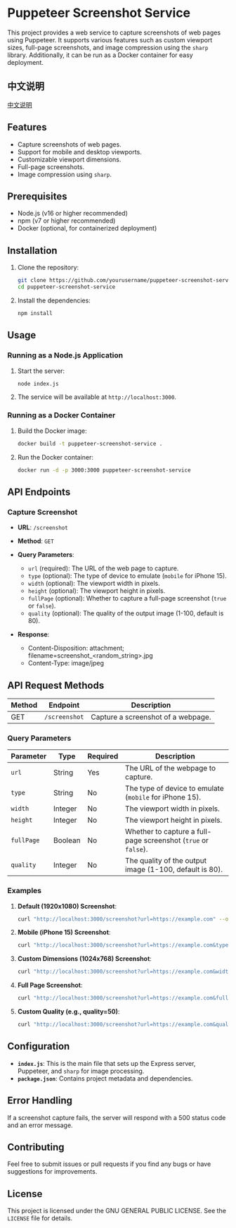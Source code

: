 # Puppeteer Screenshot Service

This project provides a web service to capture screenshots of web pages using Puppeteer. It supports various features such as custom viewport sizes, full-page screenshots, and image compression using the `sharp` library. Additionally, it can be run as a Docker container for easy deployment.

## 中文说明

[中文说明](README_CN.md)

## Features

- Capture screenshots of web pages.
- Support for mobile and desktop viewports.
- Customizable viewport dimensions.
- Full-page screenshots.
- Image compression using `sharp`.

## Prerequisites

- Node.js (v16 or higher recommended)
- npm (v7 or higher recommended)
- Docker (optional, for containerized deployment)

## Installation

1. Clone the repository:
    ```sh
    git clone https://github.com/yourusername/puppeteer-screenshot-service.git
    cd puppeteer-screenshot-service
    ```

2. Install the dependencies:
    ```sh
    npm install
    ```

## Usage

### Running as a Node.js Application

1. Start the server:
    ```sh
    node index.js
    ```

2. The service will be available at `http://localhost:3000`.

### Running as a Docker Container

1. Build the Docker image:
    ```sh
    docker build -t puppeteer-screenshot-service .
    ```

2. Run the Docker container:
    ```sh
    docker run -d -p 3000:3000 puppeteer-screenshot-service
    ```

## API Endpoints

### Capture Screenshot

- **URL**: `/screenshot`
- **Method**: `GET`
- **Query Parameters**:
  - `url` (required): The URL of the web page to capture.
  - `type` (optional): The type of device to emulate (`mobile` for iPhone 15).
  - `width` (optional): The viewport width in pixels.
  - `height` (optional): The viewport height in pixels.
  - `fullPage` (optional): Whether to capture a full-page screenshot (`true` or `false`).
  - `quality` (optional): The quality of the output image (1-100, default is 80).

- **Response**: 
  - Content-Disposition: attachment; filename=screenshot_<random_string>.jpg
  - Content-Type: image/jpeg


## API Request Methods

| Method | Endpoint         | Description                              |
|--------|------------------|------------------------------------------|
| GET    | `/screenshot`    | Capture a screenshot of a webpage.       |

### Query Parameters

| Parameter | Type    | Required | Description                                           |
|-----------|---------|----------|-------------------------------------------------------|
| `url`     | String  | Yes      | The URL of the webpage to capture.                    |
| `type`    | String  | No       | The type of device to emulate (`mobile` for iPhone 15). |
| `width`   | Integer | No       | The viewport width in pixels.                        |
| `height`  | Integer | No       | The viewport height in pixels.                       |
| `fullPage`| Boolean | No       | Whether to capture a full-page screenshot (`true` or `false`). |
| `quality` | Integer | No       | The quality of the output image (1-100, default is 80). |

### Examples

1. **Default (1920x1080) Screenshot**:
    ```sh
    curl "http://localhost:3000/screenshot?url=https://example.com" --output screenshot_default.jpg
    ```

2. **Mobile (iPhone 15) Screenshot**:
    ```sh
    curl "http://localhost:3000/screenshot?url=https://example.com&type=mobile" --output screenshot_mobile.jpg
    ```

3. **Custom Dimensions (1024x768) Screenshot**:
    ```sh
    curl "http://localhost:3000/screenshot?url=https://example.com&width=1024&height=768" --output screenshot_custom.jpg
    ```

4. **Full Page Screenshot**:
    ```sh
    curl "http://localhost:3000/screenshot?url=https://example.com&fullPage=true" --output screenshot_fullpage.jpg
    ```

5. **Custom Quality (e.g., quality=50)**:
    ```sh
    curl "http://localhost:3000/screenshot?url=https://example.com&quality=50" --output screenshot_compressed.jpg
    ```


## Configuration

- **`index.js`**: This is the main file that sets up the Express server, Puppeteer, and `sharp` for image processing.
- **`package.json`**: Contains project metadata and dependencies.

## Error Handling

If a screenshot capture fails, the server will respond with a 500 status code and an error message.

## Contributing

Feel free to submit issues or pull requests if you find any bugs or have suggestions for improvements.

## License

This project is licensed under the GNU GENERAL PUBLIC LICENSE. See the `LICENSE` file for details.
